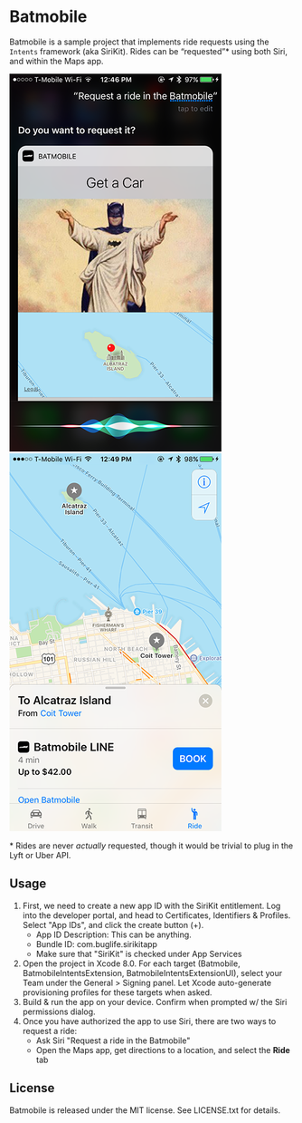 Batmobile
=========

Batmobile is a sample project that implements ride requests using the `Intents` framework (aka SiriKit). Rides can be “requested”* using both Siri, and within the Maps app.

![Siri screenshot](https://raw.githubusercontent.com/Buglife/Batmobile/acf1ce38d3ea96a22a7079482957f62d44ad22fa/Batmobile/Screenshots/Screenshot1.png) ![Maps screenshot](https://raw.githubusercontent.com/Buglife/Batmobile/acf1ce38d3ea96a22a7079482957f62d44ad22fa/Batmobile/Screenshots/Screenshot2.png)

\* Rides are never *actually* requested, though it would be trivial to plug in the Lyft or Uber API.

## Usage

1. First, we need to create a new app ID with the SiriKit entitlement. Log into the developer portal, and head to Certificates, Identifiers & Profiles. Select "App IDs", and click the create button (+).
	* App ID Description: This can be anything.
	* Bundle ID: com.buglife.sirikitapp
	* Make sure that "SiriKit" is checked under App Services
2. Open the project in Xcode 8.0. For each target (Batmobile, BatmobileIntentsExtension, BatmobileIntentsExtensionUI), select your Team under the General > Signing panel. Let Xcode auto-generate provisioning profiles for these targets when asked.
3. Build & run the app on your device. Confirm when prompted w/ the Siri permissions dialog.
4. Once you have authorized the app to use Siri, there are two ways to request a ride:
	* Ask Siri "Request a ride in the Batmobile"
	* Open the Maps app, get directions to a location, and select the **Ride** tab

## License

Batmobile is released under the MIT license. See LICENSE.txt for details.
